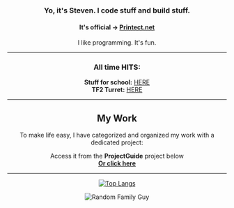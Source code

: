 <div align="center">

### Yo, it's Steven. I code stuff and build stuff.
#### It's official → [**Printect.net**](https://printect.net/)

I like programming. It's fun.

---

### **All time HITS:**
<p>
  <strong>Stuff for school:</strong> <a href="https://www.fs-testbed.com/data">HERE</a><br>
  <strong>TF2 Turret:</strong> <a href="https://github.com/StevenNaliwajka/TF2SentryEE">HERE</a>
</p>

---

## **My Work**
To make life easy, I have categorized and organized my work with a dedicated project:  
<p>
  Access it from the <strong>ProjectGuide</strong> project below<br>
  <a href="https://github.com/StevenNaliwajka/ProjectGuide"><strong>Or click here</strong></a>
</p>

---

[![Top Langs](https://github-readme-stats.vercel.app/api/top-langs/?username=StevenNaliwajka&theme=dracula&hide=G-code)](https://github.com/anuraghazra/github-readme-stats)

![Random Family Guy](https://www.naliwajka.com/peter)

</div>
